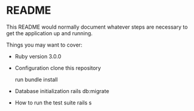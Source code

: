 # README

This README would normally document whatever steps are necessary to get the
application up and running.

Things you may want to cover:

* Ruby version
    3.0.0
* Configuration
    clone this repository

    run bundle install

* Database initialization
    rails db:migrate
    
* How to run the test suite
    rails s
